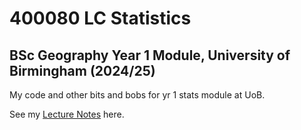 # 400080 LC Statistics
## BSc Geography Year 1 Module, University of Birmingham (2024/25)
My code and other bits and bobs for yr 1 stats module at UoB.

See my [Lecture Notes](/lecture-notes) here.
